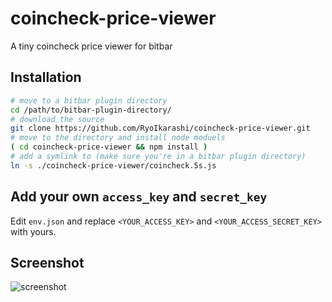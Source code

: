 # coincheck-price-viewer
A tiny coincheck price viewer for bitbar

## Installation

```bash
# move to a bitbar plugin directory
cd /path/to/bitbar-plugin-directory/
# download the source
git clone https://github.com/RyoIkarashi/coincheck-price-viewer.git
# move to the directory and install node moduels
( cd coincheck-price-viewer && npm install )
# add a symlink to (make sure you're in a bitbar plugin directory)
ln -s ./coincheck-price-viewer/coincheck.5s.js
```

## Add your own `access_key` and `secret_key`

Edit `env.json` and replace `<YOUR_ACCESS_KEY>` and `<YOUR_ACCESS_SECRET_KEY>` with yours.

## Screenshot
![screenshot](https://user-images.githubusercontent.com/5750408/32035498-a5239428-ba54-11e7-8560-b1aff376230c.png)
